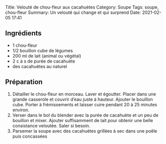 Title: Velouté de chou-fleur aux cacahuètes
Category: Soupe
Tags: soupe, chou-fleur
Summary: Un velouté qui change et qui surprend
Date:  2021-02-05 17:41

## Ingrédients
- 1 chou-fleur
- 1/2 bouillon cube de légumes
- 200 ml de lait (animal ou végétal)
- 2 c à s de purée de cacahuète
- des cacahuètes au naturel

## Préparation
1. Détailler le chou-fleur en morceau. Laver et égoutter. Placer dans une grande casserole et couvrir d’eau juste à hauteur. Ajouter le bouillon cube. Porter à frémissements et laisser cuire pendant 20 à 25 minutes environ.
2. Verser dans le bol du blender avec la purée de cacahuète et un peu de bouillon et mixer. Ajouter suffisamment de lait pour obtenir une belle consistance veloutée. Saler si besoin.
3. Parsemer la soupe avec des cacahuètes grillées à sec dans une poêle puis concassées
